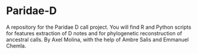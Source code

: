 # Paridae-D
A repository for the Paridae D call project.
You will find R and Python scripts for features extraction of D notes and for phylogenetic reconstruction of ancestral calls.
By Axel Molina, with the help of Ambre Salis and Emmanuel Chemla.
